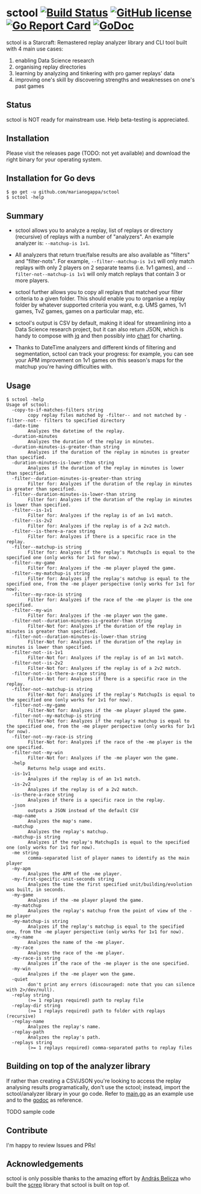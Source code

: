 # sctool [![Build Status](https://img.shields.io/travis/marianogappa/sctool.svg)](https://travis-ci.org/marianogappa/sctool) [![GitHub license](https://img.shields.io/badge/license-MIT-blue.svg)](https://raw.githubusercontent.com/marianogappa/sctool/master/LICENSE) [![Go Report Card](https://goreportcard.com/badge/github.com/marianogappa/sctool?style=flat-square)](https://goreportcard.com/report/github.com/marianogappa/sctool) [![GoDoc](https://godoc.org/github.com/marianogappa/sctool/analyzer?status.svg)](https://godoc.org/github.com/marianogappa/sctool/analyzer)


sctool is a Starcraft: Remastered replay analyzer library and CLI tool built with 4 main use cases:

1. enabling Data Science research
2. organising replay directories
3. learning by analyzing and tinkering with pro gamer replays' data
4. improving one's skill by discovering strengths and weaknesses on one's past games

## Status

sctool is NOT ready for mainstream use. Help beta-testing is appreciated.

## Installation

Please visit the releases page (TODO: not yet available) and download the right binary for your operating system.

## Installation for Go devs

```
$ go get -u github.com/marianogappa/sctool
$ sctool -help
```

## Summary

- sctool allows you to analyze a replay, list of replays or directory (recursive) of replays with a number of "analyzers". An example analyzer is: `--matchup-is 1v1`.

- All analyzers that return true/false results are also available as "filters" and "filter-nots". For example, `--filter--matchup-is 1v1` will only match replays with only 2 players on 2 separate teams (i.e. 1v1 games), and `--filter-not--matchup-is 1v1` will only match replays that contain 3 or more players.

- sctool further allows you to copy all replays that matched your filter criteria to a given folder. This should enable you to organise a replay folder by whatever supported criteria you want, e.g. UMS games, 1v1 games, TvZ games, games on a particular map, etc.

- sctool's output is CSV by default, making it ideal for streamlining into a Data Science research project, but it can also return JSON, which is handy to compose with [jq](https://stedolan.github.io/jq/) and then possibly into [chart](https://github.com/marianogappa/chart) for charting.

- Thanks to DateTime analyzers and different kinds of filtering and segmentation, sctool can track your progress: for example, you can see your APM improvement on 1v1 games on this season's maps for the matchup you're having difficulties with.

## Usage

```
$ sctool -help
Usage of sctool:
  -copy-to-if-matches-filters string
    	copy replay files matched by -filter-- and not matched by -filter--not-- filters to specified directory
  -date-time
    	Analyzes the datetime of the replay.
  -duration-minutes
    	Analyzes the duration of the replay in minutes.
  -duration-minutes-is-greater-than string
    	Analyzes if the duration of the replay in minutes is greater than specified.
  -duration-minutes-is-lower-than string
    	Analyzes if the duration of the replay in minutes is lower than specified.
  -filter--duration-minutes-is-greater-than string
    	Filter for: Analyzes if the duration of the replay in minutes is greater than specified.
  -filter--duration-minutes-is-lower-than string
    	Filter for: Analyzes if the duration of the replay in minutes is lower than specified.
  -filter--is-1v1
    	Filter for: Analyzes if the replay is of an 1v1 match.
  -filter--is-2v2
    	Filter for: Analyzes if the replay is of a 2v2 match.
  -filter--is-there-a-race string
    	Filter for: Analyzes if there is a specific race in the replay.
  -filter--matchup-is string
    	Filter for: Analyzes if the replay's MatchupIs is equal to the specified one (only works for 1v1 for now).
  -filter--my-game
    	Filter for: Analyzes if the -me player played the game.
  -filter--my-matchup-is string
    	Filter for: Analyzes if the replay's matchup is equal to the specified one, from the -me player perspective (only works for 1v1 for now).
  -filter--my-race-is string
    	Filter for: Analyzes if the race of the -me player is the one specified.
  -filter--my-win
    	Filter for: Analyzes if the -me player won the game.
  -filter-not--duration-minutes-is-greater-than string
    	Filter-Not for: Analyzes if the duration of the replay in minutes is greater than specified.
  -filter-not--duration-minutes-is-lower-than string
    	Filter-Not for: Analyzes if the duration of the replay in minutes is lower than specified.
  -filter-not--is-1v1
    	Filter-Not for: Analyzes if the replay is of an 1v1 match.
  -filter-not--is-2v2
    	Filter-Not for: Analyzes if the replay is of a 2v2 match.
  -filter-not--is-there-a-race string
    	Filter-Not for: Analyzes if there is a specific race in the replay.
  -filter-not--matchup-is string
    	Filter-Not for: Analyzes if the replay's MatchupIs is equal to the specified one (only works for 1v1 for now).
  -filter-not--my-game
    	Filter-Not for: Analyzes if the -me player played the game.
  -filter-not--my-matchup-is string
    	Filter-Not for: Analyzes if the replay's matchup is equal to the specified one, from the -me player perspective (only works for 1v1 for now).
  -filter-not--my-race-is string
    	Filter-Not for: Analyzes if the race of the -me player is the one specified.
  -filter-not--my-win
    	Filter-Not for: Analyzes if the -me player won the game.
  -help
    	Returns help usage and exits.
  -is-1v1
    	Analyzes if the replay is of an 1v1 match.
  -is-2v2
    	Analyzes if the replay is of a 2v2 match.
  -is-there-a-race string
    	Analyzes if there is a specific race in the replay.
  -json
    	outputs a JSON instead of the default CSV
  -map-name
    	Analyzes the map's name.
  -matchup
    	Analyzes the replay's matchup.
  -matchup-is string
    	Analyzes if the replay's MatchupIs is equal to the specified one (only works for 1v1 for now).
  -me string
    	comma-separated list of player names to identify as the main player
  -my-apm
    	Analyzes the APM of the -me player.
  -my-first-specific-unit-seconds string
    	Analyzes the time the first specified unit/building/evolution was built, in seconds.
  -my-game
    	Analyzes if the -me player played the game.
  -my-matchup
    	Analyzes the replay's matchup from the point of view of the -me player
  -my-matchup-is string
    	Analyzes if the replay's matchup is equal to the specified one, from the -me player perspective (only works for 1v1 for now).
  -my-name
    	Analyzes the name of the -me player.
  -my-race
    	Analyzes the race of the -me player.
  -my-race-is string
    	Analyzes if the race of the -me player is the one specified.
  -my-win
    	Analyzes if the -me player won the game.
  -quiet
    	don't print any errors (discouraged: note that you can silence with 2>/dev/null).
  -replay string
    	(>= 1 replays required) path to replay file
  -replay-dir string
    	(>= 1 replays required) path to folder with replays (recursive)
  -replay-name
    	Analyzes the replay's name.
  -replay-path
    	Analyzes the replay's path.
  -replays string
    	(>= 1 replays required) comma-separated paths to replay files
```

## Building on top of the analyzer library

If rather than creating a CSV/JSON you're looking to access the replay analysing results programatically, don't use
the sctool; instead, import the sctool/analyzer library in your go code. Refer to [main.go](main.go) as an example
use and to the [godoc](https://godoc.org/github.com/marianogappa/sctool/analyzer#Analyzer) as reference.

TODO sample code

## Contribute

I'm happy to review Issues and PRs!

## Acknowledgements

sctool is only possible thanks to the amazing effort by [András Belicza](https://github.com/icza) who built the [screp](https://github.com/icza/screp) library that sctool is built on top of.

